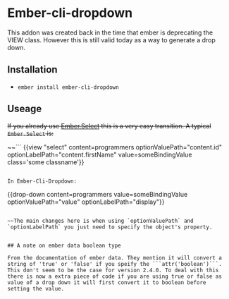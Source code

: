 # Ember-cli-dropdown

This addon was created back in the time that ember is deprecating the VIEW class. However this is still valid today as a way to generate a drop down.

## Installation

* `ember install ember-cli-dropdown`

## Useage


~~If you already use [Ember.Select](http://emberjs.com/api/classes/Ember.Select.html) this is a very easy transition. A typical `Ember.Select` is:~~

~~```
{{view "select" content=programmers optionValuePath="content.id" optionLabelPath="content.firstName" value=someBindingValue class='some classname'}}
```

In Ember-Cli-Dropdown:

```
{{drop-down content=programmers value=someBindingValue optionValuePath="value" optionLabelPath="display"}}
```

~~The main changes here is when using `optionValuePath` and `optionLabelPath` you just need to specify the object's property.


## A note on ember data boolean type

From the documentation of ember data. They mention it will convert a string of 'true' or 'false' if you speify the ```attr('boolean')```. This don't seem to be the case for version 2.4.0. To deal with this there is now a extra piece of code if you are using true or false as value of a drop down it will first convert it to boolean before setting the value.
